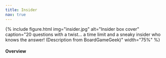 ```yaml
---
title: Insider
nav: true
---
```


{% include figure.html img="insider.jpg" alt="Insider box cover" caption="20 questions with a twist... a time limit and a sneaky insider who knows the answer! (Description from BoardGameGeek)" width="75%" %}

#### Overview
<html>
   <head>
      <style>
         table {width: 100%;}
         table, td, th {
            border-collapse: collapse;
            padding: 8px;
            border-bottom: 1px solid #ddd;
         
         th {            
            style="text-align:Center"
            border: 1px solid black;
            padding-top: 12px;
            padding-bottom: 12px;
            background-color: #f1b300;
            color: white;
            }
      </style>
   </head>
   <body>
      <table>
         <tr>
            <td style="text-align:Left">Authors:</td>
            <td style="text-align:Left">Kwaji, Daichi Okano, Kito Shinma, ｱｷﾋﾛｲﾄｵ (Akihiro Itoh)</td>
         </tr>
         <tr>
            <td style="text-align:Left">Year:</td>
            <td style="text-align:Left">2018</td>
         </tr>
         <tr>
            <td style="text-align:Left">Players:</td>
            <td style="text-align:Left">4–8</td>
         </tr>
          <tr>
            <td style="text-align:Left">Time:</td>
            <td style="text-align:Left">15 min</td>
         </tr>
          <tr>
            <td style="text-align:Left">Mechanics:</td>
            <td style="text-align:Left">Cooperative Game, Team-Based Game, Voting</td>
         </tr>
      </table>
   </body>
   <p>
   </p>
</html>
#### Description
"Insider“ combines two fun components: finding the answer to a quiz and revealing the Insider. While communicating to others you have to find the right answers to a quiz and also find the "Insider" that is manipulating the discussion. The Insider will do everything to hide their identity while misleading the others.

<div style="text-align: center;">
<a class="btn btn-warning" href="https://insider-online.herokuapp.com/" role="button">Play Insider Online!</a>
<a class="btn btn-warning" href="https://boardgamegeek.com/thread/1631598/rules" role="button">Official Game Rules</a>
</div>                 

#### Goal

To find the secret word!
- If the word is not found, everyone loses.
- If the word is found and the Insider is accused, Master and Commons win.
- If the word is found and the Insider is not accused, Insider wins.

#### SETUP
1. Log in to the site
2. Enter a player name 
3. Roles are assigned randomly: 1 Master, 1 Insider, rest are Commons, but only the Master and the Insider know the secret word

#### GAMEPLAY
The game begins with a five-minute timer starting its countdown. The Master and the Insider are given the secret word. Ask the Master who knows the current theme questions! He/she can only answer "Yes", "No" or "I don't know".

{% capture text %}
"Is it an animal?" - "No"

"Was it existent 100 years ago?" - "Yes"

"Can I buy it at the supermarket?" - "No"
{% endcapture %}
{% include card.md text=text header="Example questions" img="insider_example.jpg" %}

The players have to find the answer by asking many questions. They only have 5 minutes to find it though. If they don't find the right answer in that time, everyone will lose! The quiz is not easy, but the players find the answer most of the time anyway, which is because there is one insider among them who knows the right answer. He/she tries to stay incognito and controlls the others asking questions that will help them to get closer to the right answer. If someone notices who he/she is, he/she will lose, so it is very important to stay unrecognized.

{% capture text %}Tip for the Insider: You know the answer but you don't want to reveal yourself, so use your knowledge to subtly guide the conversation with the right questions without being too obvious about it.
{% endcapture %} {% include alert.md text=text color="warning" %}

#### GAME END
The game ends if the answer is not found, then everyone loses. 

If the answer is found, however, then the timer is flipped. This elapsed time is now used to try to identify the Insider. Everyone (including the Master) discusses and tries to find the insider among them. Everyone votes for the person they think the player who guessed the word is the Insider or not. Master decides the tiebreaker.

This can have four possible outcomes:
- Majority thumbs up
  - If the guesser is Insider, Commons and Master win. 
  - If the guesser is not the Insider, Insider wins. 
- Majority thumbs down
  - If the guesser is Insider, Insider wins. 
  - If the guesser isn't Insider, a second voting occurs.

Second voting: Vote for the person who players think the Insider is. The Master decides the tiebreaker.
This can have two possible outcomes:
- If the Insider is accused, Master and Commons win.  
- If the Insider is not accused, Insider wins.  
